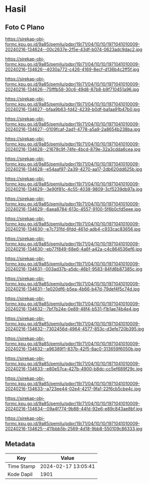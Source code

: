 # Hasil

## Foto C Plano

https://sirekap-obj-formc.kpu.go.id/9a85/pemilu/pdpr/19/71/04/10/10/1971041010009-20240216-134624--00c2637e-2f5e-43df-b074-0623adc9dac2.jpg

https://sirekap-obj-formc.kpu.go.id/9a85/pemilu/pdpr/19/71/04/10/10/1971041010009-20240216-134626--4030a772-c426-4169-8ecf-d136b4c2ff5f.jpg

https://sirekap-obj-formc.kpu.go.id/9a85/pemilu/pdpr/19/71/04/10/10/1971041010009-20240216-134626--75fffb58-30c6-49d8-87b8-b9f710451a96.jpg

https://sirekap-obj-formc.kpu.go.id/9a85/pemilu/pdpr/19/71/04/10/10/1971041010009-20240216-134627--bfaa9b63-fd42-4239-b0df-ba1aa91b47b0.jpg

https://sirekap-obj-formc.kpu.go.id/9a85/pemilu/pdpr/19/71/04/10/10/1971041010009-20240216-134627--0109fcaf-2ad1-4778-a5a9-2a8654b238ba.jpg

https://sirekap-obj-formc.kpu.go.id/9a85/pemilu/pdpr/19/71/04/10/10/1971041010009-20240216-134628--21679c9f-74fe-4bcd-879e-32a3cdda6cea.jpg

https://sirekap-obj-formc.kpu.go.id/9a85/pemilu/pdpr/19/71/04/10/10/1971041010009-20240216-134628--e54aaf97-2a39-4270-aa17-2db620dd625b.jpg

https://sirekap-obj-formc.kpu.go.id/9a85/pemilu/pdpr/19/71/04/10/10/1971041010009-20240216-134629--3e90f81c-4c55-4038-9809-3cf5239db97a.jpg

https://sirekap-obj-formc.kpu.go.id/9a85/pemilu/pdpr/19/71/04/10/10/1971041010009-20240216-134629--6aea8784-613c-4557-9100-5f6b0cfd5eee.jpg

https://sirekap-obj-formc.kpu.go.id/9a85/pemilu/pdpr/19/71/04/10/10/1971041010009-20240216-134630--e7c731fd-6fdd-461d-adb4-c933cac83656.jpg

https://sirekap-obj-formc.kpu.go.id/9a85/pemilu/pdpr/19/71/04/10/10/1971041010009-20240216-134630--eb77f849-68e6-4a6f-a42a-c4c864536ef6.jpg

https://sirekap-obj-formc.kpu.go.id/9a85/pemilu/pdpr/19/71/04/10/10/1971041010009-20240216-134631--003ad37b-a5dc-46b1-9583-84fd6b87385c.jpg

https://sirekap-obj-formc.kpu.go.id/9a85/pemilu/pdpr/19/71/04/10/10/1971041010009-20240216-134631--1e020df6-b5ea-4b66-b47d-79def4f5c74d.jpg

https://sirekap-obj-formc.kpu.go.id/9a85/pemilu/pdpr/19/71/04/10/10/1971041010009-20240216-134632--7bf7b24e-0e89-48f4-b531-f1b1ae74b4e4.jpg

https://sirekap-obj-formc.kpu.go.id/9a85/pemilu/pdpr/19/71/04/10/10/1971041010009-20240216-134632--7302456d-4964-4577-853c-d3efe720b395.jpg

https://sirekap-obj-formc.kpu.go.id/9a85/pemilu/pdpr/19/71/04/10/10/1971041010009-20240216-134632--a96389f1-837b-42f5-8ac0-313659f6050b.jpg

https://sirekap-obj-formc.kpu.go.id/9a85/pemilu/pdpr/19/71/04/10/10/1971041010009-20240216-134633--e80e57ca-427b-4900-b8dc-cc5ef689f29c.jpg

https://sirekap-obj-formc.kpu.go.id/9a85/pemilu/pdpr/19/71/04/10/10/1971041010009-20240216-134633--a723ee44-02e4-4217-9fa1-22f6cb5cbe4c.jpg

https://sirekap-obj-formc.kpu.go.id/9a85/pemilu/pdpr/19/71/04/10/10/1971041010009-20240216-134634--09a4f774-9b88-44fd-92e6-e89c843ae8bf.jpg

https://sirekap-obj-formc.kpu.go.id/9a85/pemilu/pdpr/19/71/04/10/10/1971041010009-20240216-134625--411bbb5b-2569-4d18-9bb8-550109c86333.jpg


## Metadata

| Key        | Value               |
| ---------- | ------------------- |
| Time Stamp | 2024-02-17 13:05:41 |
| Kode Dapil | 1901                |



